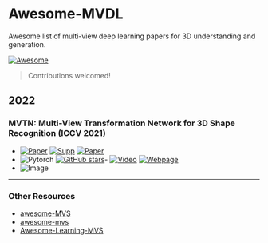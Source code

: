# Awesome-MVDL
Awesome list of multi-view deep learning papers for 3D understanding and generation. 

[![Awesome](https://cdn.rawgit.com/sindresorhus/awesome/d7305f38d29fed78fa85652e3a63e154dd8e8829/media/badge.svg)](https://github.com/sindresorhus/awesome)

> Contributions welcomed!

## 2022

### MVTN: Multi-View Transformation Network for 3D Shape Recognition (ICCV 2021)

- [![Paper](https://img.shields.io/badge/Camera--Ready-PDF-f5cac3?logo=adobeacrobatreader&logoColor=red)](https://arxiv.org/pdf/2011.13244.pdf) [![Supp](https://img.shields.io/badge/Supplementary-PDF-f5cac3?logo=adobeacrobatreader&logoColor=red)](https://drive.google.com/file/d/1-dQnztL21U0TcDoPZGx5r-_GWxzEDK-r/view?usp=sharing) [![Paper](http://img.shields.io/badge/arxiv-arxiv.2011.13244-B31B1B?logo=arXiv&logoColor=green)](https://arxiv.org/abs/2011.13244)
- ![Pytorch](https://img.shields.io/badge/PyTorch-ee4c2c?logo=pytorch&logoColor=white) [![GitHub stars](https://img.shields.io/github/stars/ajhamdi/MVTN?logo=github&label=Stars)](https://github.com/ajhamdi/MVTN)- [![Video](https://img.shields.io/badge/Youtube-Video-cc0000?style=flat&logo=youtube&logoColor=cc0000)](https://youtu.be/1zaHx8ztlhk)
 [![Webpage](https://img.shields.io/badge/Project-Page-3cba54?style=flat&logo=Google%20chrome&logoColor=white)](https://abdullahamdi.com/publication/mvtn-iccv/)
- ![Image](https://github.com/ajhamdi/MVTN/blob/master/doc/pipeline.png)


---

### Other Resources
- [awesome-MVS](https://github.com/walsvid/Awesome-MVS)
- [awesome-mvs](https://github.com/krahets/awesome-mvs)
- [Awesome-Learning-MVS](https://github.com/XYZ-qiyh/Awesome-Learning-MVS)
